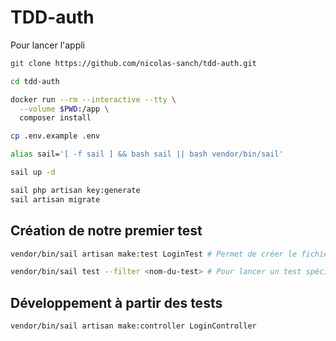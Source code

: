 # TDD-auth

Pour lancer l'appli

```bash
git clone https://github.com/nicolas-sanch/tdd-auth.git

cd tdd-auth

docker run --rm --interactive --tty \
  --volume $PWD:/app \
  composer install

cp .env.example .env

alias sail='[ -f sail ] && bash sail || bash vendor/bin/sail'

sail up -d

sail php artisan key:generate
sail artisan migrate
```

## Création de notre premier test
```bash
vendor/bin/sail artisan make:test LoginTest # Permet de créer le fichier de test /tests/Feature/LoginTest.php

vendor/bin/sail test --filter <nom-du-test> # Pour lancer un test spécifique
```

## Développement à partir des tests

```bash
vendor/bin/sail artisan make:controller LoginController
```
